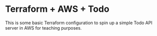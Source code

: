 # Terraform + AWS + Todo

This is some basic Terraform configuration to spin up a simple Todo API server in AWS for teaching purposes.
